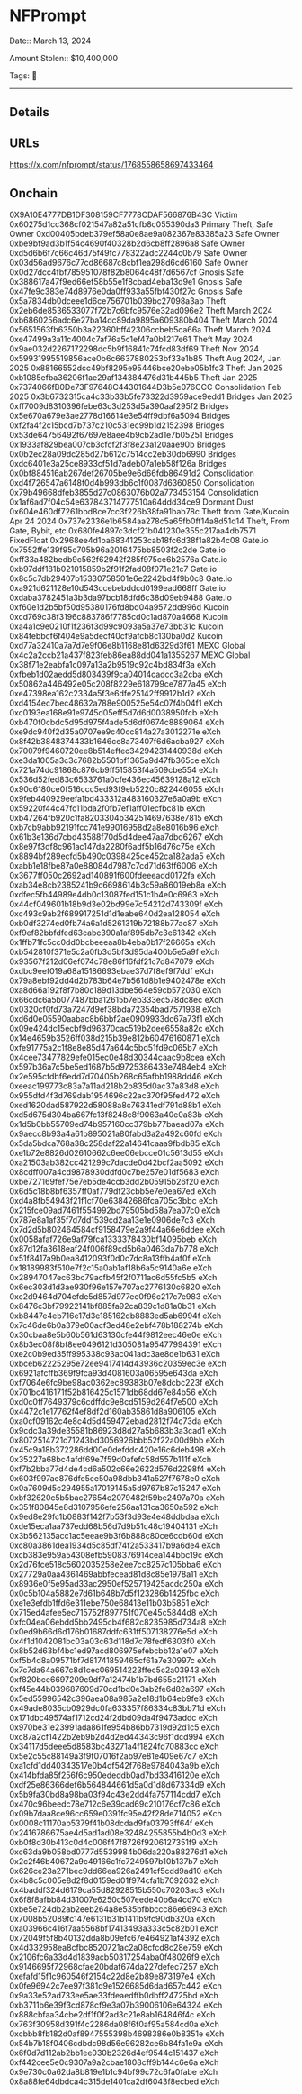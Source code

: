 # NFPrompt

Date:: March 13, 2024

Amount Stolen:: $10,400,000

Tags: 🔑

---


## Details



## URLs

https://x.com/nfprompt/status/1768558658697433464



## Onchain

0X9A10E4777DB1DF308159CF7778CDAF566876B43C  Victim
0x60275d1cc368cf021547a82a51cfb8c055390da3  Primary Theft, Safe Owner
0xd00405bdeb379ef58a0e8ae9a082367e83385a23  Safe Owner
0xbe9bf9ad3b1f54c4690f40328b2d6cb8ff2896a8  Safe Owner
0xd5d6b6f7c66c46d75f49fc778322adc2244c0b79  Safe Owner
0x03d56ad9676c77cd86687c8cbf1ea298d6cd6160  Safe Owner
0x0d27dcc4fbf785951078f82b8064c48f7d6567cf  Gnosis Safe
0x388617a47f9ed66ef58b55e1f8cbad4eba13d9e1  Gnosis Safe
0x47fe9c383e74d8976e0da0ff933a55fbf430f27c  Gnosis Safe
0x5a7834db0dceee1d6ce756701b039bc27098a3ab  Theft
0x2eb6de8536533077f72b7c6bfc9576e32ad096e2  Theft March 2024
0xb6860256adc6e27ba14dc89da9895a609380b404  Theft March 2024
0x5651563fb6350b3a22360bff42306ccbeb5ca66a  Theft March 2024
0xe47499a3a11c4004c7af76a5c1ef47a0b1217e61  Theft May 2024
0x9ae032d2267172298dc5b9f16841c74fcd83df69  Theft Nov 2024
0x59931995519856ace0b6c6637880253bf33e1b85  Theft Aug 2024, Jan 2025 
0x88166552dcc49bf8295e95446bce20ebe05b1fc3  Theft Jan 2025
0xb1085efba36206f1ae29af134384476d31b445b5  Theft Jan 2025
0x7374066fB0De73F97648C44301644D3b5e076CCC  Consolidation Feb 2025
0x3b6732315ca4c33b33b5fe73322d3959ace9edd1  Bridges Jan 2025
0xff7009d8310396febe63c3d253d5a390aaf295f2  Bridges
0x5e670a679e3ae2778d16614e3e54ff9dbf6a5094  Bridges
0xf2fa4f2c15bcd7b737c210c531ec99b1d2152398  Bridges
0x53de64756492f67697e8aee4b9cb2ad1e7b05251  Bridges
0x1933af829bea007cb3cfcf2f3f8e23a120aae90b  Bridges
0x0b2ec28a09dc285d27b612c7514cc2eb30db6990  Bridges
0xdc6401e3a25ce8933cf51d7adeb07a1eb58f126a  Bridges
0x0bf884516ab267def26705be9e6d66fdb86491d2  Consolidation
0xd4f726547a6148f0d4b993db6c1f0087d6360850  Consolidation
0x79b49668dfeb3855d27c0863076b02a773453154  Consolidation
0x1af6ad7f04c54e637843714777510a64ddd34ce9  Dormant Dust
0x604e460df7261bbd8ce7cc3f226b38fa91bab78c  Theft from Gate/Kucoin Apr 24 2024
0x737e2336e1b6584aa278c5a65fb0ff14a8d51d14  Theft, From Gate, Bybit, etc
0x680fe4897c3dcf21b041230e355c217aa4db7571  FixedFloat
0x2968ee4d1ba68341253cab18fc6d38f1a82b4c08  Gate.io
0x7552ffe139f95c705b96a2016475bb8503f2c2de  Gate.io
0xff33a482bedb9c562f62942f285f975ce6b2576a  Gate.io
0xb97ddf181b021015859b2f91f2fad08f071e21c7  Gate.io
0x8c5c7db29407b15330758501e6e2242bd4f9b0c8  Gate.io
0xa921d621128e10d543ccebebddcd0199ead668ff  Gate.io
0xdaba3782451a3b3da97bcb18dfd6c38d09eb9488  Gate.io
0xf60e1d2b5bf50d95380176fd8bd04a9572dd996d  Kucoin
0xcd769c38f3196c883786f7785cd0c1ad870a4668  Kucoin
0xa4a1c9e0210f1f236f3d99c9093a5a37e73bb31c  Kucoin
0x84febbcf6f404e9a5decf40cf9afcb8c130ba0d2  Kucoin
0xd77a32410a7a7d7e9f06e8b1168e81d6329d3f61  MEXC Global
0x4c2a2ccb21a437f823feb86ea88dd041a1355267  MEXC Global
0x38f71e2eabfa1c097a13a2b9519c92c4bd834f3a  eXch
0xfbeb1d02aedd5d803439f9ca04014cadcc3a2cba  eXch
0x50862a446492e05c208f8229e618799ce7877a45  eXch
0xe47398ea162c2334a5f3e6dfe25142ff9912b1d2  eXch
0xd4154ec7bec48632a788e900525e54c07f4b04f1  eXch
0xc0193ea168e91e9745d05eff5d7d6d0038950fcb  eXch
0xb470f0cbdc5d95d975f4ade5d6df0674c8889064  eXch
0xe9dc940f2d35a0707ee9c40cc814a27a3012271e  eXch
0x8f42b3848374433b1646ce8a73407f6d6acba927  eXch
0x70079f9460720ee8b514effec34294231440938d  eXch
0xe3da1005a3c3c7682b5501bf1365a9d47fb365ce  eXch
0x721a74dc91868c876cb9ff515853f4a509cbe554  eXch
0x536d52fed83c6533761a0cfe436ec45639128a12  eXch
0x90c6180ce0f516ccc5ed93f9eb5220c822446055  eXch
0x9feb440929eefa1bd433312a483160327e6a0a9b  eXch
0x59220f44c47fc11bda2f0fb7ef1aff01ecfbc81b  eXch
0xb47264fb920c1fa8203304b342514697638e7815  eXch
0xb7cb9abb92191fcc741e99016958d2a8e8016b96  eXch
0x61b3e136d7cbd43588f70d5d4dee47aa7dbd6267  eXch
0x8e97f3df8c961ac147da2280f6adf5b16d76c75e  eXch
0x8894bf289ecfd5b490c0398425ce452ca182ada5  eXch
0xabb1e18fbe87a0e88084d7987c7cd71d63ff6006  eXch
0x3677ff050c2692ad140891f600fdeeeadd0172fa  eXch
0xab34e8cb2385241b9c6698614b3c59a86019eb8a  eXch
0xdfec5fb44989e4db0c13087fed151c1b4e0c6963  eXch
0x44cf049601b18b9d3e02bd99e7c54212d743309f  eXch
0xc493c9ab2f689917251d1d1eabe640d2ea128054  eXch
0xb0df3274ed0fb74a6a1d5261319b72188b77ac87  eXch
0xf9ef82bbfdfed63cabc390a1af895db7c3e61342  eXch
0x1ffb71fc5cc0dd0bcbeeeaa8b4eba0b17f26665a  eXch
0xb542810f371e5c2a0fb3d5bf3d95da400b5e5a9f  eXch
0x93567f212d06ef074c78e86f16fdf21c7d847079  eXch
0xdbc9eef019a68a15186693ebae37d7f8ef9f7ddf  eXch
0x79a8ebf92dd4d2b783b64e7b561d8b1e9402478e  eXch
0xa8d66a192f8f7b80c189d13dbe564e59cb572030  eXch
0x66cdc6a5b077487bba12615b7eb333ec578dc8ec  eXch
0x0320cf0fd73a7247d9ef38bda72354bad7571938  eXch
0xd6d0e05590aabac8b6bbf2ae0909933dc67a73f1  eXch
0x09e424dc15ecbf9d96370cac519b2dee6558a82c  eXch
0x14e4659b3526ff038d215b39e812b60476160871  eXch
0xfe91775a2c1f8e8e85d47a644c5bd51fd9c065b7  eXch
0x4cee73477829efe015ec0e48d30344caac9b8cea  eXch
0x597b36a7c5be5ed1687b5d9725386433e7484eb4  eXch
0x2e595cfdbf6edd7d70405b268c65afbb1988dd46  eXch
0xeeac199773c83a7a11ad218b2b835d0ac37a83d8  eXch
0x955dfd4f3d769dab1954696c22ac370f95fed472  eXch
0xed1620dad587922d58088a8c76341edf791d88b1  eXch
0xd5d675d304ba667fc13f8248c8f9063a40e0a83b  eXch
0x1d5b0bb55709ed74b957160cc379bb77baead07a  eXch
0x9aecc8b93a4a61b895021a80fabd3a2a492c60fd  eXch
0x5da5bdca768a38c258daf22a14641caaa9fbdb85  eXch
0xe1b72e8826d02610662c6ee06ebcce01c5613d55  eXch
0xa21503ab382cc421299c7dacde0d42bcf2aa5092  eXch
0x8cdff007a4cd9878930ddfd0c7be257e01df5683  eXch
0xbe727169fef75e7eb5de4ccb3dd2b05915b26f20  eXch
0x6d5c18b8bf6357ff0af779df23cbb5e7e0ea67ed  eXch
0xd4a8fb54943f21f1cf70e63842686fca705c3bbc  eXch
0x215fce09ad7461f554992bd79505bd58a7ea07c0  eXch
0x787e8a1af35f7d7dd1539cd2aa13e1e0906de7c3  eXch
0x7d2d5b802464584cf9158479e2a9f44a66e6ddee  eXch
0x0058afaf726e9af79fca1333378430bf14095beb  eXch
0x87d12fa3618eaf24f006f89cd5b6a0463da7b778  eXch
0x51f8417a9b0ea8412093f0d0c7dc8a13ffb4af0f  eXch
0x18189983f510e7f2c15a0ab1af18b6a5c9140a6e  eXch
0x28947047ec63bc79acfb45f2f0711ac6d55fc5b5  eXch
0x6ec303d1d3ae930f96e157e707ac2776130c6820  eXch
0xc2d9464d704efde5d857d977ec0f96c217c7e983  eXch
0x8476c3bf79922141bf885fa92ca839c1d81a0b31  eXch
0xb8447e4eb716e17d3e185162db8883ed5ab6994f  eXch
0x7c46de6b0a379e00acf3ed48e2ebf478b188274b  eXch
0x30cbaa8e5b60b561d63130cfe44f9812eec46e0e  eXch
0x8b3ec08f8bf8ee0496121d305081a95477994391  eXch
0xe2c0b9ed35ff995338c93ac041adc3ae8de1b631  eXch
0xbceb62225295e72ee9417414d43936c20359ec3e  eXch
0x6921afcffb369f9fca93d4081603a06595e643da  eXch
0xf7064e6fc9be98ac0362ec89383b07e8dcbc223f  eXch
0x701bc416171f52b816425c1571db68dd67e84b56  eXch
0xd0c0ff7649379c6cdffdc9e8cd5159d264f7e500  eXch
0x4472c1e17762f4ef8df2d160ab35861d8a906105  eXch
0xa0cf09162c4e8c4d5d459472ebad2812f74c73da  eXch
0x9cdc3a39de35581b86923d8d27a5b683b3a3cad1  eXch
0x8072514721c71243bd3056926bbb52f22a00d9bb  eXch
0x45c9a18b372286dd00e0defddc420e16c6deb498  eXch
0x35227a68bc4afdf69e7f59d0afefc58d557b111f  eXch
0xf7b2bba77d4de4cd6a502c66e2622d576d2298f4  eXch
0x603f997ae876dfe5ce50a98dbb341a527f7678e0  eXch
0x0a7609d5c294955a17019145a5d9767b87c15247  eXch
0xbf32620c5b5bac27654e2079482f59be2497a70a  eXch
0x351f80845e8d3107956efe256aa131ca3650a592  eXch
0x9ed8e29fc1b0883f142f7b53f3d93e4e48ddbdaa  eXch
0xde15eca1aa737edd68b56d7d9b51c48c19404131  eXch
0x3b562135acc1ac5eeae9b3f6b888c80ce6cdb60d  eXch
0xc80a3861dea1934d5c85df74f2a533417b9a6de4  eXch
0xcb383e959a54308efb5908376914cea144bbc19c  eXch
0x2d76fce518c5602035258e2ee7cc8257c105bba6  eXch
0x27729a0aa4361469abbfecead81d8c85e1978a11  eXch
0x8936e0f5e95ad33ac2950ef525719425acdc250a  eXch
0x0c5b104a5882e7d61b648b7d5f123286b1425fbc  eXch
0xe1e3efdb1ffd6e311ebe750e68413e11b03b5851  eXch
0x715ed4afee5ec715752f897751f070e45c5844d8  eXch
0xfc04ea06ebdd5bb2495cb4f682c8235985d734a8  eXch
0x0ed9b66d6d176b01687ddfc631ff507138276e5d  eXch
0x4f1d1042081bc03a03c63d118d7c78fedf6303f0  eXch
0x8b52d63bf4bc1ed97acd806975efebcbb12a1e07  eXch
0xf5b4d8a09571bf7d81741859465cf61a7e30997c  eXch
0x7c7da64a667c8d1cec069514223ffec5c2a03943  eXch
0xf820bce6697209c9df7a12474b1b7bd655c21171  eXch
0xf45e44b039687609d70cd1bd0e3ab2fe6d82a697  eXch
0x5ed55996542c396aea08a985a2e18d1b64eb9fe3  eXch
0x49ade8035cb0929dc0fa633357f86334c83bb71d  eXch
0x171dbc49574af1712cd24f2dbd09da4f9473addc  eXch
0x970be31e23991ada861fe954b86bb7319d92d1c5  eXch
0xc87a2cf1422b2eb9b2d4d2ed44343c96f1dcd994  eXch
0x34117d5deee5d8583bc43271a4f1824fd70883cc  eXch
0x5e2c55c88149a3f9f07016f2ab97e81e409e67c7  eXch
0xa1cfd1dd40343517e0b4df542f768e9784043a9b  eXch
0x414bfda85f256f6c950ededdb0ad7bd33416120e  eXch
0xdf25e86366def6b564844661d5a0d1d8d67334d9  eXch
0x5b9fa30bd8a98ba03f94c43e2dd4fa757114cdd7  eXch
0x470c96beedc78e712c6e39cad69c210176cf7c86  eXch
0x09b7daa8ce96cc659e0391fc95e42f28de714052  eXch
0x0008c11170ab5379f41b08dcdad9fa03793ff64f  eXch
0x2416786675ae4d5ad1ad08e32484255855b4b0d3  eXch
0xb0f8d30b413c0d4c006f47f8726f9206127351f9  eXch
0xc63da9b058bd0777d5539984b06da220a88276d1  eXch
0x2c2f46b40672a9c49166c1fc7249597b10b137b7  eXch
0x626ce23a271bec9dd66ea926a2491cf5cdd9ad10  eXch
0x4b8c5c005e8d2f8d0159ed01f974cfa1b7092632  eXch
0x4baddf324d6179ca55d82928515b550c70203ac3  eXch
0x6f8f8afbb84d31007e6250c507eede40b6a4cd70  eXch
0xbe5e724db2ab2eeb264a8e535bfbbccc86e66943  eXch
0x7008b52089fc147e6131b31b1411b9fc90db320a  eXch
0xa03966c416f7aa5568bf17413493a333c5c82b01  eXch
0x72049f5f8b40132dda8b09efc67e464921af4392  eXch
0x4d332958ea8cfbc8520721ac2a08cfcd8c28e759  eXch
0x2106fc6a33d4d1839acb50317254aba0f48026f9  eXch
0x9146695f72968cfae20bdaf674da227defec7257  eXch
0xefafd15f1c960546f2154c22d8e2b89e873197e4  eXch
0x0fe96942c7ee97f381d9e1526685d6dad657c442  eXch
0x9a33e52ad733ee5ae33fdeaedffb0dbff24725bd  eXch
0xb3711b6e39f3cd878cf9e3a07b39006106e64324  eXch
0x888cbfaa34cbe2df1f0f2ad3c21e8ab164846f4c  eXch
0x763f30958d391f4c2286da08f6f0af95a584cd0a  eXch
0xcbbb8fb182d0af8947555398b4698386e0b8351e  eXch
0x54b7b18f0406cdbdc98d56e96282ce6b84fa1e9a  eXch
0x6f0d7d112ab2bb1ee030b2326d4ef9544c151437  eXch
0xf442cee5e0c9307a9a2cbae1808cff9b144c6e6a  eXch
0x9e730c0a62da8b819e1b1c94bf99c72c6fa0fabe  eXch
0x8a88fe64dbdca4c315de1401ca2df6043f8ecbed  eXch

